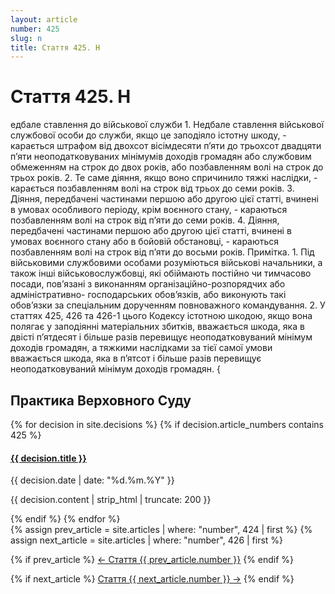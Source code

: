 ```yaml
---
layout: article
number: 425
slug: n
title: Стаття 425. Н
---
```


# Стаття 425. Н

едбале ставлення до військової служби 1. Недбале ставлення військової службової особи до служби, якщо це заподіяло істотну шкоду, - карається штрафом від двохсот вісімдесяти п’яти до трьохсот двадцяти п’яти неоподатковуваних мінімумів доходів громадян або службовим обмеженням на строк до двох років, або позбавленням волі на строк до трьох років. 2. Те саме діяння, якщо воно спричинило тяжкі наслідки, - карається позбавленням волі на строк від трьох до семи років. 3. Діяння, передбачені частинами першою або другою цієї статті, вчинені в умовах особливого періоду, крім воєнного стану, - караються позбавленням волі на строк від п’яти до семи років. 4. Діяння, передбачені частинами першою або другою цієї статті, вчинені в умовах воєнного стану або в бойовій обстановці, - караються позбавленням волі на строк від п’яти до восьми років. Примітка. 1. Під військовими службовими особами розуміються військові начальники, а також інші військовослужбовці, які обіймають постійно чи тимчасово посади, пов’язані з виконанням організаційно-розпорядчих або адміністративно- господарських обов’язків, або виконують такі обов’язки за спеціальним дорученням повноважного командування. 2. У статтях 425, 426 та 426-1 цього Кодексу істотною шкодою, якщо вона полягає у заподіянні матеріальних збитків, вважається шкода, яка в двісті п’ятдесят і більше разів перевищує неоподатковуваний мінімум доходів громадян, а тяжкими наслідками за тієї самої умови вважається шкода, яка в п’ятсот і більше разів перевищує неоподатковуваний мінімум доходів громадян. {

## Практика Верховного Суду

<div class="decisions-container">
{% for decision in site.decisions %}
  {% if decision.article_numbers contains 425 %}
    <div class="decision-item">
      <h4><a href="{{ decision.url }}">{{ decision.title }}</a></h4>
      <p class="decision-date">{{ decision.date | date: "%d.%m.%Y" }}</p>
      <p class="decision-excerpt">{{ decision.content | strip_html | truncate: 200 }}</p>
    </div>
  {% endif %}
{% endfor %}
</div>

<div class="article-navigation">
  {% assign prev_article = site.articles | where: "number", 424 | first %}
  {% assign next_article = site.articles | where: "number", 426 | first %}
  
  {% if prev_article %}
    <a href="{{ prev_article.url }}" class="prev-article">← Стаття {{ prev_article.number }}</a>
  {% endif %}
  
  {% if next_article %}
    <a href="{{ next_article.url }}" class="next-article">Стаття {{ next_article.number }} →</a>
  {% endif %}
</div>
